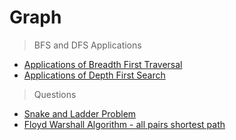 # Graph
> BFS and DFS Applications
* [Applications of Breadth First Traversal](https://www.geeksforgeeks.org/applications-of-breadth-first-traversal/)
* [Applications of Depth First Search](https://www.geeksforgeeks.org/applications-of-depth-first-search/)

> Questions
* [Snake and Ladder Problem](https://www.geeksforgeeks.org/snake-ladder-problem-2/)
* [Floyd Warshall Algorithm - all pairs shortest path](https://www.geeksforgeeks.org/floyd-warshall-algorithm-dp-16/)

